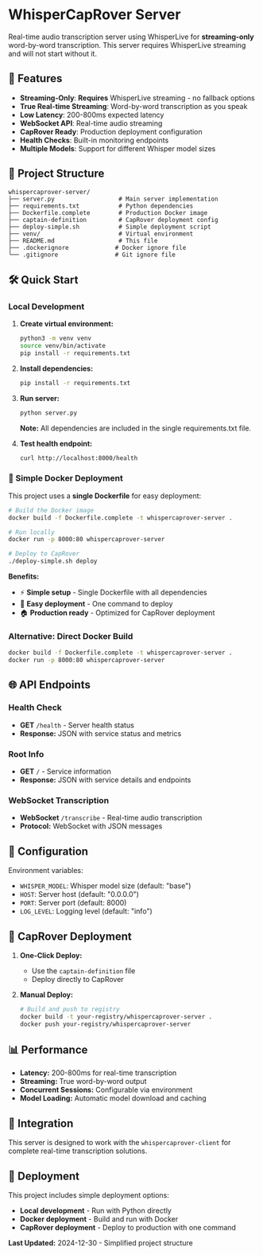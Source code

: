 # WhisperCapRover Server

Real-time audio transcription server using WhisperLive for **streaming-only** word-by-word transcription. This server requires WhisperLive streaming and will not start without it.

## 🚀 Features

- **Streaming-Only**: **Requires** WhisperLive streaming - no fallback options
- **True Real-time Streaming**: Word-by-word transcription as you speak
- **Low Latency**: 200-800ms expected latency
- **WebSocket API**: Real-time audio streaming
- **CapRover Ready**: Production deployment configuration
- **Health Checks**: Built-in monitoring endpoints
- **Multiple Models**: Support for different Whisper model sizes

## 📁 Project Structure

```
whispercaprover-server/
├── server.py                  # Main server implementation
├── requirements.txt           # Python dependencies
├── Dockerfile.complete        # Production Docker image
├── captain-definition         # CapRover deployment config
├── deploy-simple.sh           # Simple deployment script
├── venv/                      # Virtual environment
├── README.md                  # This file
├── .dockerignore             # Docker ignore file
└── .gitignore                # Git ignore file
```

## 🛠️ Quick Start

### Local Development

1. **Create virtual environment:**
   ```bash
   python3 -m venv venv
   source venv/bin/activate
   pip install -r requirements.txt
   ```

2. **Install dependencies:**
   ```bash
   pip install -r requirements.txt
   ```

3. **Run server:**
   ```bash
   python server.py
   ```
   
   **Note:** All dependencies are included in the single requirements.txt file.

4. **Test health endpoint:**
   ```bash
   curl http://localhost:8000/health
   ```

### 🚀 Simple Docker Deployment

This project uses a **single Dockerfile** for easy deployment:

```bash
# Build the Docker image
docker build -f Dockerfile.complete -t whispercaprover-server .

# Run locally
docker run -p 8000:80 whispercaprover-server

# Deploy to CapRover
./deploy-simple.sh deploy
```

**Benefits:**
- ⚡ **Simple setup** - Single Dockerfile with all dependencies
- 🎯 **Easy deployment** - One command to deploy
- 🏠 **Production ready** - Optimized for CapRover deployment

### Alternative: Direct Docker Build

```bash
docker build -f Dockerfile.complete -t whispercaprover-server .
docker run -p 8000:80 whispercaprover-server
```

## 🌐 API Endpoints

### Health Check
- **GET** `/health` - Server health status
- **Response:** JSON with service status and metrics

### Root Info
- **GET** `/` - Service information
- **Response:** JSON with service details and endpoints

### WebSocket Transcription
- **WebSocket** `/transcribe` - Real-time audio transcription
- **Protocol:** WebSocket with JSON messages

## 🔧 Configuration

Environment variables:
- `WHISPER_MODEL`: Whisper model size (default: "base")
- `HOST`: Server host (default: "0.0.0.0")
- `PORT`: Server port (default: 8000)
- `LOG_LEVEL`: Logging level (default: "info")

## 🚀 CapRover Deployment

1. **One-Click Deploy:**
   - Use the `captain-definition` file
   - Deploy directly to CapRover

2. **Manual Deploy:**
   ```bash
   # Build and push to registry
   docker build -t your-registry/whispercaprover-server .
   docker push your-registry/whispercaprover-server
   ```

## 📊 Performance

- **Latency:** 200-800ms for real-time transcription
- **Streaming:** True word-by-word output
- **Concurrent Sessions:** Configurable via environment
- **Model Loading:** Automatic model download and caching

## 🔗 Integration

This server is designed to work with the `whispercaprover-client` for complete real-time transcription solutions.

## 🚀 Deployment

This project includes simple deployment options:
- **Local development** - Run with Python directly
- **Docker deployment** - Build and run with Docker
- **CapRover deployment** - Deploy to production with one command

**Last Updated:** 2024-12-30 - Simplified project structure 